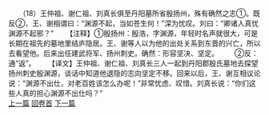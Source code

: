 　　（18）王仲祖、谢仁祖、刘真长俱至丹阳墓所省殷扬州，殊有确然之志①。既反②，王、谢相谓曰：“渊源不起，当如苍生何！”深为忧叹。刘曰：“卿诸人真忧渊源不起邪？”
　　【注释】①殷扬州：殷浩，字渊源，年轻时名声就很大，可是长期在祖先的墓地里结庐隐居。王、谢等人以为他的出处关系到东晋的兴亡，所以去看望他。后来出任建武将军、扬州刺史。确然：形容坚决、坚定。
　　②反：通“返”。
　　【译文】王仲祖、谢仁祖、刘真长三人一起到丹阳郡殷氏墓地去探望扬州刺史殷渊源，谈话中知道他退隐的志向坚定不移。回来以后，王、谢互相议论说：“渊源不出仕，对老百姓该怎么办呢！”非常忧虑、叹惜。刘真长说：“你们这些人真的担心渊源不出仕吗？”
<br>[上一篇](07_17) [回卷首](07_00) [下一篇](07_19)
